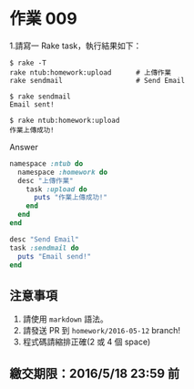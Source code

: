# 作業 009

1.請寫一 Rake task，執行結果如下：

    $ rake -T
    rake ntub:homework:upload      # 上傳作業
    rake sendmail                  # Send Email

    $ rake sendmail
    Email sent!

    $ rake ntub:homework:upload
    作業上傳成功!

Answer
```ruby
namespace :ntub do
  namespace :homework do
  desc "上傳作業"
    task :upload do
      puts "作業上傳成功!"
    end
  end
end

desc "Send Email"
task :sendmail do
  puts "Email send!"
end
```

## 注意事項

1. 請使用 `markdown` 語法。
2. 請發送 PR 到 `homework/2016-05-12` branch!
3. 程式碼請縮排正確(2 或 4 個 space)

## 繳交期限：2016/5/18 23:59 前
